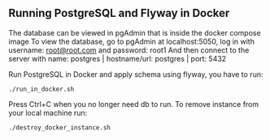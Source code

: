## Running PostgreSQL and Flyway in Docker

The database can be viewed in pgAdmin that is inside the docker compose image
To view the database, go to pgAdmin at localhost:5050, log in with username: root@root.com and password: root1
And then connect to the server with name: postgres | hostname/url: postgres | port: 5432

Run PostgreSQL in Docker and apply schema using flyway, you have to run:
```
./run_in_docker.sh
```

Press Ctrl+C when you no longer need db to run. To remove instance from your local machine run:
```
./destroy_docker_instance.sh
```
